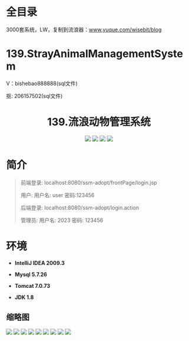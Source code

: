 # 全目录

3000套系统，LW，复制到流浪器：www.yuque.com/wisebit/blog

# 139.StrayAnimalManagementSystem

<p>V：bishebao888888(sql文件)</p>
<p>抠: 206157502(sql文件)</p>

<p><h1 align="center">139.流浪动物管理系统</h1></p>


<p align="center">
	<img src="https://img.shields.io/badge/jdk-1.8-orange.svg"/>
    <img src="https://img.shields.io/badge/spring-5.x-lightgrey.svg"/>
    <img src="https://img.shields.io/badge/springmvc-3.x-blue.svg"/>
    <img src="https://img.shields.io/badge/mybatis-5.x-yellow.svg"/>
</p>

# 简介
>
> 
> 
> 前端登录: localhost:8080/ssm-adopt/frontPage/login.jsp
> 
> 用户: 用户名: user 密码:123456
> 
> 后端登录: localhost:8080/ssm-adopt/login.action
> 
> 管理员: 用户名: 2023 密码: 123456
> 
> 





# 环境

- <b>IntelliJ IDEA 2009.3</b>

- <b>Mysql 5.7.26</b>

- <b>Tomcat 7.0.73</b>

- <b>JDK 1.8</b>




## 缩略图

![](https://bitwise.oss-cn-heyuan.aliyuncs.com/2024/9/10/cec7b444-83f2-471e-8a3b-cb1df318601c.png)
![](https://bitwise.oss-cn-heyuan.aliyuncs.com/2024/9/10/31812d5f-6c17-4790-96b6-8385dba97179.png)
![](https://bitwise.oss-cn-heyuan.aliyuncs.com/2024/9/10/74af487d-7cea-443d-b64e-532c81558d96.png)
![](https://bitwise.oss-cn-heyuan.aliyuncs.com/2024/9/10/227cc807-c492-4a5c-9891-a830bca0bda4.png)
![](https://bitwise.oss-cn-heyuan.aliyuncs.com/2024/9/10/e6f701b6-a77e-4ae1-a18c-3bbe843580f4.png)
![](https://bitwise.oss-cn-heyuan.aliyuncs.com/2024/9/10/a5d19673-9b8c-4270-a588-56e23313fd5a.png)
![](https://bitwise.oss-cn-heyuan.aliyuncs.com/2024/9/10/70b7a603-026c-421d-a789-63f3e174ddd9.png)
![](https://bitwise.oss-cn-heyuan.aliyuncs.com/2024/9/10/f138f66d-613a-4129-bff2-a2962c957854.png)
![](https://bitwise.oss-cn-heyuan.aliyuncs.com/2024/9/10/ed2a2195-77e5-409a-8eae-211b47dccffd.png)

